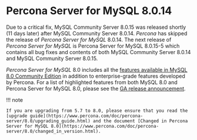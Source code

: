 # Percona Server for MySQL 8.0.14

Due to a critical fix, MySQL Community Server 8.0.15 was released shortly (11 days later)
after MySQL Community Server 8.0.14. *Percona* has skipped the release of *Percona Server for MySQL*
8.0.14. The next release of *Percona Server for MySQL* is Percona Server for MySQL 8.0.15-5 which contains
all bug fixes and contents of both MySQL Community Server 8.0.14 and MySQL Community Server 8.0.15.

*Percona Server for MySQL* 8.0 includes all the [features available in MySQL 8.0 Community
Edition](https://dev.mysql.com/doc/refman/8.0/en/mysql-nutshell.html) in
addition to enterprise-grade features developed by Percona.  For a list of
highlighted features from both MySQL 8.0 and Percona Server for MySQL 8.0,
please see the [GA release announcement](https://www.percona.com/blog/2018/12/21/announcing-general-availability-of-percona-server-for-mysql-8-0/).

!!! note

    If you are upgrading from 5.7 to 8.0, please ensure that you read the [upgrade guide](https://www.percona.com/doc/percona-server/8.0/upgrading_guide.html) and the document [Changed in Percona Server for MySQL 8.0](https://www.percona.com/doc/percona-server/8.0/changed_in_version.html).
